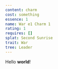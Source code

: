 ```yaml
---
content: charm
cost: something
essence: 1
name: War e1 Charm 1
rating: 1
requires: []
splat: Second Sunrise
trait: War
tree: Leader
---
```


Hello **world**!
